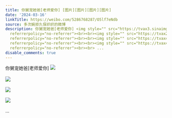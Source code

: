 ```yaml
---
title: 你舅宠她爸[老师爱你] [图片][图片][图片][图片]
date: '2024-03-16'
linkTitle: https://weibo.com/5286768287/O5lf7eNdb
source: 多次婉拒久保织织的微博
description: 你舅宠她爸[老师爱你] <img style="" src="https://tvax3.sinaimg.cn/large/005LMJWfgy1hntdsz4up5g30n00n01l7.gif"
  referrerpolicy="no-referrer"><br><br><img style="" src="https://tvax2.sinaimg.cn/large/005LMJWfgy1hntdszpo89j30n00n041g.jpg"
  referrerpolicy="no-referrer"><br><br><img style="" src="https://tvax4.sinaimg.cn/large/005LMJWfgy1hntdt03jbwj30n00n0ad1.jpg"
  referrerpolicy="no-referrer"><br><br><img style="" src="https://tvax4.sinaimg.cn/large/005LMJWfgy1hntdt0hv0pj30n00n0ad1.jpg"
  referrerpolicy="no-referrer"><br><br> ...
disable_comments: true
---
```

你舅宠她爸[老师爱你] <img style="" src="https://tvax3.sinaimg.cn/large/005LMJWfgy1hntdsz4up5g30n00n01l7.gif" referrerpolicy="no-referrer"><br><br><img style="" src="https://tvax2.sinaimg.cn/large/005LMJWfgy1hntdszpo89j30n00n041g.jpg" referrerpolicy="no-referrer"><br><br><img style="" src="https://tvax4.sinaimg.cn/large/005LMJWfgy1hntdt03jbwj30n00n0ad1.jpg" referrerpolicy="no-referrer"><br><br><img style="" src="https://tvax4.sinaimg.cn/large/005LMJWfgy1hntdt0hv0pj30n00n0ad1.jpg" referrerpolicy="no-referrer"><br><br> ...